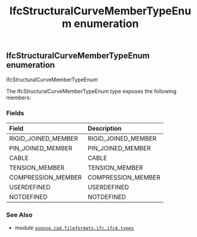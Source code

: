 ﻿---
title: IfcStructuralCurveMemberTypeEnum enumeration
second_title: Aspose.CAD for Python via .NET API References
description: 
type: docs
weight: 3610
url: /aspose.cad.fileformats.ifc.ifc4.types/ifcstructuralcurvemembertypeenum/
is_root: false
---

## IfcStructuralCurveMemberTypeEnum enumeration

IfcStructuralCurveMemberTypeEnum



The IfcStructuralCurveMemberTypeEnum type exposes the following members:

### Fields
| Field | Description |
| :- | :- |
| RIGID_JOINED_MEMBER | RIGID_JOINED_MEMBER |
| PIN_JOINED_MEMBER | PIN_JOINED_MEMBER |
| CABLE | CABLE |
| TENSION_MEMBER | TENSION_MEMBER |
| COMPRESSION_MEMBER | COMPRESSION_MEMBER |
| USERDEFINED | USERDEFINED |
| NOTDEFINED | NOTDEFINED |



### See Also
* module [`aspose.cad.fileformats.ifc.ifc4.types`](..)
